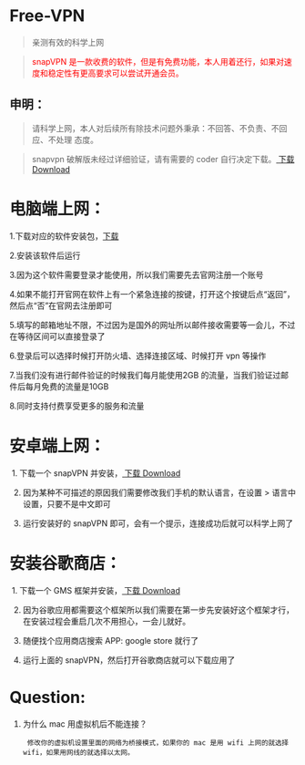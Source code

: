 # Free-VPN

>亲测有效的科学上网

><font color="red">snapVPN 是一款收费的软件，但是有免费功能，本人用着还行，如果对速度和稳定性有更高要求可以尝试开通会员。</font>

## 申明：

 >请科学上网，本人对后续所有除技术问题外秉承：不回答、不负责、不回应、不处理 态度。
  
 >snapvpn 破解版未经过详细验证，请有需要的 coder 自行决定下载。[ 下载 Download](https://raw.githubusercontent.com/carolcoral/snapVPN/master/Snap%20VPN破解会员版.apk)

# 电脑端上网：

 1.下载对应的软件安装包，[下载](https://github.com/carolcoral/Free-VPN/blob/master/Windscribe.exe?raw=true)
 
 2.安装该软件后运行
 
 3.因为这个软件需要登录才能使用，所以我们需要先去官网注册一个账号
 
 4.如果不能打开官网在软件上有一个紧急连接的按键，打开这个按键后点“返回”，然后点“否”在官网去注册即可
 
 5.填写的邮箱地址不限，不过因为是国外的网址所以邮件接收需要等一会儿，不过在等待区间可以直接登录了
 
 6.登录后可以选择时候打开防火墙、选择连接区域、时候打开 vpn 等操作
 
 7.当我们没有进行邮件验证的时候我们每月能使用2GB 的流量，当我们验证过邮件后每月免费的流量是10GB
 
 8.同时支持付费享受更多的服务和流量

# 安卓端上网：

  1. 下载一个 snapVPN 并安装，[ 下载 Download](https://raw.githubusercontent.com/carolcoral/snapVPN/master/base.apk)

  2. 因为某种不可描述的原因我们需要修改我们手机的默认语言，在设置 > 语言中设置，只要不是中文即可

  3. 运行安装好的 snapVPN 即可，会有一个提示，连接成功后就可以科学上网了

# 安装谷歌商店：

  1. 下载一个 GMS 框架并安装，[ 下载 Download](https://raw.githubusercontent.com/carolcoral/snapVPN/master/GMSanzhuangqi_1.apk)

  2. 因为谷歌应用都需要这个框架所以我们需要在第一步先安装好这个框架才行，在安装过程会重启几次不用担心，一会儿就好。

  3. 随便找个应用商店搜索 APP: google store 就行了

  4. 运行上面的 snapVPN，然后打开谷歌商店就可以下载应用了

# Question:

1. 为什么 mac 用虚拟机后不能连接？
  
        修改你的虚拟机设置里面的网络为桥接模式，如果你的 mac 是用 wifi 上网的就选择 wifi，如果用网线的就选择以太网。
